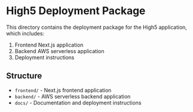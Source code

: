 # High5 Deployment Package

This directory contains the deployment package for the High5 application, which includes:

1. Frontend Next.js application
2. Backend AWS serverless application
3. Deployment instructions

## Structure

- `frontend/` - Next.js frontend application
- `backend/` - AWS serverless backend application
- `docs/` - Documentation and deployment instructions
